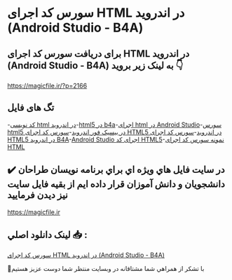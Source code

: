 # سورس کد اجرای HTML در اندروید (Android Studio - B4A)

## برای دریافت سورس کد اجرای HTML در اندروید (Android Studio - B4A) به لینک زیر بروید 👇

https://magicfile.ir/?p=2166

## تگ های فایل

-[کد نویسی html در اندروید](https://magicfile.ir/product/%d9%86%d9%85%d9%88%d9%86%d9%87-%d8%b3%d9%88%d8%b1%d8%b3-%d9%88-%da%a9%d8%af-%d8%a7%d8%ac%d8%b1%d8%a7%db%8c-html5-%d8%af%d8%b1-%d8%a7%d9%86%d8%af%d8%b1%d9%88%db%8c%d8%af-android-studio-b4a/)-[html5 در b4a](https://magicfile.ir/product/%d9%86%d9%85%d9%88%d9%86%d9%87-%d8%b3%d9%88%d8%b1%d8%b3-%d9%88-%da%a9%d8%af-%d8%a7%d8%ac%d8%b1%d8%a7%db%8c-html5-%d8%af%d8%b1-%d8%a7%d9%86%d8%af%d8%b1%d9%88%db%8c%d8%af-android-studio-b4a/)-[اجرای html در Android Studio](https://magicfile.ir/product/%d9%86%d9%85%d9%88%d9%86%d9%87-%d8%b3%d9%88%d8%b1%d8%b3-%d9%88-%da%a9%d8%af-%d8%a7%d8%ac%d8%b1%d8%a7%db%8c-html5-%d8%af%d8%b1-%d8%a7%d9%86%d8%af%d8%b1%d9%88%db%8c%d8%af-android-studio-b4a/)-[سورس html5 در بیسیک فور اندروید](https://magicfile.ir/product/%d9%86%d9%85%d9%88%d9%86%d9%87-%d8%b3%d9%88%d8%b1%d8%b3-%d9%88-%da%a9%d8%af-%d8%a7%d8%ac%d8%b1%d8%a7%db%8c-html5-%d8%af%d8%b1-%d8%a7%d9%86%d8%af%d8%b1%d9%88%db%8c%d8%af-android-studio-b4a/)-[سورس کد اجرای HTML5 در اندروید](https://magicfile.ir/product/%d9%86%d9%85%d9%88%d9%86%d9%87-%d8%b3%d9%88%d8%b1%d8%b3-%d9%88-%da%a9%d8%af-%d8%a7%d8%ac%d8%b1%d8%a7%db%8c-html5-%d8%af%d8%b1-%d8%a7%d9%86%d8%af%d8%b1%d9%88%db%8c%d8%af-android-studio-b4a/)-[سورس کد اجرای HTML5 در اندروید B4A](https://magicfile.ir/product/%d9%86%d9%85%d9%88%d9%86%d9%87-%d8%b3%d9%88%d8%b1%d8%b3-%d9%88-%da%a9%d8%af-%d8%a7%d8%ac%d8%b1%d8%a7%db%8c-html5-%d8%af%d8%b1-%d8%a7%d9%86%d8%af%d8%b1%d9%88%db%8c%d8%af-android-studio-b4a/)-[Android Studio اجرای کد HTML5](https://magicfile.ir/product/%d9%86%d9%85%d9%88%d9%86%d9%87-%d8%b3%d9%88%d8%b1%d8%b3-%d9%88-%da%a9%d8%af-%d8%a7%d8%ac%d8%b1%d8%a7%db%8c-html5-%d8%af%d8%b1-%d8%a7%d9%86%d8%af%d8%b1%d9%88%db%8c%d8%af-android-studio-b4a/)-[نمونه سورس کد اجرای HTML](https://magicfile.ir/product/%d9%86%d9%85%d9%88%d9%86%d9%87-%d8%b3%d9%88%d8%b1%d8%b3-%d9%88-%da%a9%d8%af-%d8%a7%d8%ac%d8%b1%d8%a7%db%8c-html5-%d8%af%d8%b1-%d8%a7%d9%86%d8%af%d8%b1%d9%88%db%8c%d8%af-android-studio-b4a/)

## ✔️ در سايت فايل هاي ويژه اي براي برنامه نويسان طراحان دانشجويان و دانش آموزان قرار داده ايم از بقيه فايل سايت نيز ديدن فرماييد

https://magicfile.ir


## لينک دانلود اصلي 📥 :

[سورس کد اجرای HTML در اندروید (Android Studio - B4A)](https://magicfile.ir/product/%d9%86%d9%85%d9%88%d9%86%d9%87-%d8%b3%d9%88%d8%b1%d8%b3-%d9%88-%da%a9%d8%af-%d8%a7%d8%ac%d8%b1%d8%a7%db%8c-html5-%d8%af%d8%b1-%d8%a7%d9%86%d8%af%d8%b1%d9%88%db%8c%d8%af-android-studio-b4a/) 


🙏با تشکر از همراهي شما مشتاقانه در وبسایت منتظر شما دوست عزیز هستیم

